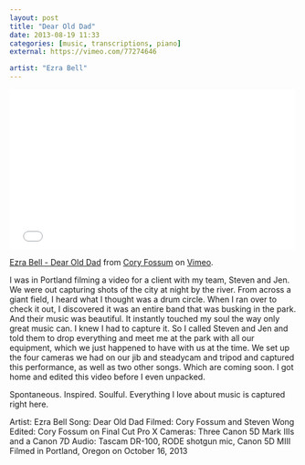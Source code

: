 ```yaml
---
layout: post
title: "Dear Old Dad"
date: 2013-08-19 11:33
categories: [music, transcriptions, piano]
external: https://vimeo.com/77274646

artist: "Ezra Bell"
---
```


<iframe src="//player.vimeo.com/video/77274646" width="500" height="281" frameborder="0" webkitallowfullscreen="true" mozallowfullscreen="true" allowfullscreen="true"></iframe>

<p>
  <a href="http://vimeo.com/77274646">Ezra Bell - Dear Old Dad</a> from <a href="http://vimeo.com/fossumcreative">Cory Fossum</a> on <a href="https://vimeo.com">Vimeo</a>.
</p>

<p>
  I was in Portland filming a video for a client with my team, Steven and Jen. We were out capturing shots of the city at night by the river. From across a giant field, I heard what I thought was a drum circle. When I ran over to check it out, I discovered it was an entire band that was busking in the park. And their music was beautiful. It instantly touched my soul the way only great music can. I knew I had to capture it. So I called Steven and Jen and told them to drop everything and meet me at the park with all our equipment, which we just happened to have with us at the time. We set up the four cameras we had on our jib and steadycam and tripod and captured this performance, as well as two other songs. Which are coming soon. I got home and edited this video before I even unpacked.

  Spontaneous. Inspired. Soulful. Everything I love about music is captured right here.

  Artist: Ezra Bell
  Song: Dear Old Dad
  Filmed: Cory Fossum and Steven Wong
  Edited: Cory Fossum on Final Cut Pro X
  Cameras: Three Canon 5D Mark IIIs and a Canon 7D
  Audio: Tascam DR-100, RODE shotgun mic, Canon 5D MIII
  Filmed in Portland, Oregon on October 16, 2013
</p>

